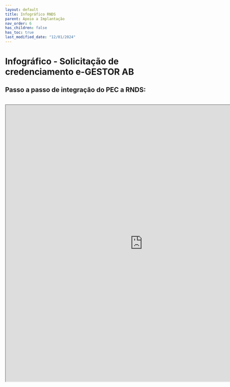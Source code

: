 ```yaml
---
layout: default
title: Infográfico RNDS
parent: Apoio a Implantação
nav_order: 6
has_children: false
has_toc: true
last_modified_date: "12/01/2024"
---
```


# Infográfico - Solicitação de credenciamento e-GESTOR AB
## Passo a passo de integração do PEC a RNDS:

<br>

<iframe src="https://saps-ms.github.io/Manual-eSUS_APS/infografico.pdf" width="890px" height="900px"></iframe>

